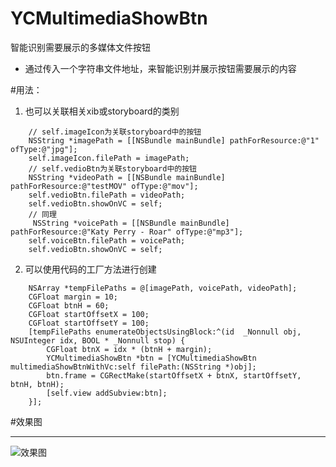 # YCMultimediaShowBtn
智能识别需要展示的多媒体文件按钮

* 通过传入一个字符串文件地址，来智能识别并展示按钮需要展示的内容

#用法：
 1. 也可以关联相关xib或storyboard的类别
```objc
    // self.imageIcon为关联storyboard中的按钮
    NSString *imagePath = [[NSBundle mainBundle] pathForResource:@"1" ofType:@"jpg"];
    self.imageIcon.filePath = imagePath;
    // self.vedioBtn为关联storyboard中的按钮
    NSString *videoPath = [[NSBundle mainBundle] pathForResource:@"testMOV" ofType:@"mov"];
    self.vedioBtn.filePath = videoPath;
    self.vedioBtn.showOnVC = self;
    // 同理
     NSString *voicePath = [[NSBundle mainBundle] pathForResource:@"Katy Perry - Roar" ofType:@"mp3"];
    self.voiceBtn.filePath = voicePath;
    self.vedioBtn.showOnVC = self;
```
 2. 可以使用代码的工厂方法进行创建
```
    NSArray *tempFilePaths = @[imagePath, voicePath, videoPath];
    CGFloat margin = 10;
    CGFloat btnH = 60;
    CGFloat startOffsetX = 100;
    CGFloat startOffsetY = 100;
    [tempFilePaths enumerateObjectsUsingBlock:^(id  _Nonnull obj, NSUInteger idx, BOOL * _Nonnull stop) {
        CGFloat btnX = idx * (btnH + margin);
        YCMultimediaShowBtn *btn = [YCMultimediaShowBtn multimediaShowBtnWithVc:self filePath:(NSString *)obj];
        btn.frame = CGRectMake(startOffsetX + btnX, startOffsetY, btnH, btnH);
        [self.view addSubview:btn];
    }];
```
#效果图
***
![效果图](https://github.com/yangchao0033/YCMultimediaShowBtn/blob/master/YCMultimediaBtnTest/gif%E9%85%8D%E5%9B%BE%E5%A4%9A%E5%AA%92%E4%BD%93%E6%8C%89%E9%92%AE.gif)
